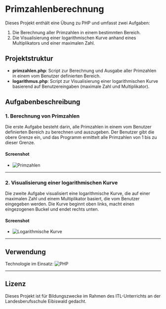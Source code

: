 # Primzahlenberechnung

Dieses Projekt enthält eine Übung zu PHP und umfasst zwei Aufgaben:
1. Die Berechnung aller Primzahlen in einem bestimmten Bereich.
2. Die Visualisierung einer logarithmischen Kurve anhand eines Multiplikators und einer maximalen Zahl.

## Projektstruktur
- **primzahlen.php**: Script zur Berechnung und Ausgabe aller Primzahlen in einem vom Benutzer definierten Bereich.
- **logarithmus.php**: Script zur Visualisierung einer logarithmischen Kurve basierend auf Benutzereingaben (maximale Zahl und Multiplikator).

## Aufgabenbeschreibung

### 1. Berechnung von Primzahlen
Die erste Aufgabe besteht darin, alle Primzahlen in einem vom Benutzer definierten Bereich zu berechnen und auszugeben. Der Benutzer gibt die obere Grenze ein, und das Programm ermittelt alle Primzahlen von 1 bis zu dieser Grenze.

#### Screenshot
- ![Primzahlen](https://github.com/dino-2602/Primzahlenberechnung/blob/main/screenshots/primzahlen.png)

---

### 2. Visualisierung einer logarithmischen Kurve
Die zweite Aufgabe visualisiert eine logarithmische Kurve, die auf einer maximalen Zahl und einem Multiplikator basiert, die vom Benutzer eingegeben werden. Die Kurve beginnt oben links, macht einen eingezogenen Buckel und endet rechts unten.

#### Screenshot
- ![Logarithmische Kurve](https://github.com/dino-2602/Primzahlenberechnung/blob/main/screenshots/logarithmische_kurve.png)

---

## Verwendung
Technologie im Einsatz:
![PHP](https://img.shields.io/badge/PHP-%23777BB4.svg?&style=for-the-badge&logo=php&logoColor=white)

---

## Lizenz
Dieses Projekt ist für Bildungszwecke im Rahmen des ITL-Unterrichts an der Landesberufsschule Eibiswald gedacht.
